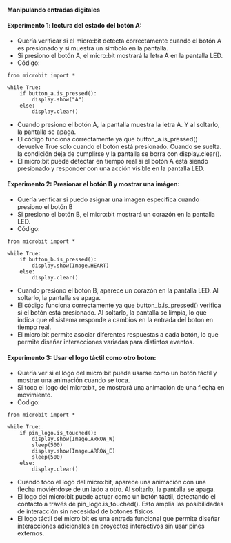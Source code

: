 #### Manipulando entradas digitales  
#### Experimento 1: lectura del estado del botón A: 

- Quería verificar si el micro:bit detecta correctamente cuando el botón A es presionado y si muestra un símbolo en la pantalla.
- Si presiono el botón A, el micro:bit mostrará la letra A en la pantalla LED.
- Código:
````
from microbit import *

while True:
    if button_a.is_pressed():
        display.show("A")
    else:
        display.clear()
````
- Cuando presiono el botón A, la pantalla muestra la letra A. Y al soltarlo, la pantalla se apaga.
- El código funciona correctamente ya que button_a.is_pressed() devuelve True solo cuando el botón está presionado. Cuando se suelta. la
condición deja de cumplirse y la pantalla se borra con display.clear().
- El micro:bit puede detectar en tiempo real si el botón A está siendo presionado y responder con una acción visible en la pantalla LED.

#### Experimento 2: Presionar el botón B y mostrar una imágen: 

- Quería verificar si puedo asignar una imagen especifica cuando presiono el botón B
- Si presiono el botón B, el micro:bit mostrará un corazón en la pantalla LED.
- Código:
````
from microbit import *

while True:
    if button_b.is_pressed():
        display.show(Image.HEART)
    else:
        display.clear()
````
- Cuando presiono el botón B, aparece un corazón en la pantalla LED. Al soltarlo, la pantalla se apaga. 
- El código funciona correctamente ya que button_b.is_pressed() verifica si el botón está presionado. Al soltarlo, la pantalla se limpia,
lo que indica que el sistema responde a cambios en la entrada del boton en tiempo real.
- El micro:bit permite asociar diferentes respuestas a cada botón, lo que permite diseñar interacciones variadas para distintos eventos.

#### Experimento 3: Usar el logo táctil como otro boton: 

- Quería ver si el logo del micro:bit puede usarse como un botón táctil y mostrar una animación cuando se toca.
- Si toco el logo del micro:bit, se mostrará una animación de una flecha en movimiento.
- Codigo:
````
from microbit import *

while True:
    if pin_logo.is_touched():
        display.show(Image.ARROW_W)
        sleep(500)
        display.show(Image.ARROW_E)
        sleep(500)
    else:
        display.clear()
````
- Cuando toco el logo del micro:bit, aparece una animación con una flecha moviéndose de un lado a otro. Al soltarlo, la pantalla se apaga.
- El logo del micro:bit puede actuar como un botón táctil, detectando el contacto a través de pin_logo.is_touched(). Esto amplía las
posibilidades de interacción sin necesidad de botones físicos.
- El logo táctil del micro:bit es una entrada funcional que permite diseñar interacciones adicionales en proyectos interactivos sin usar
pines externos.



